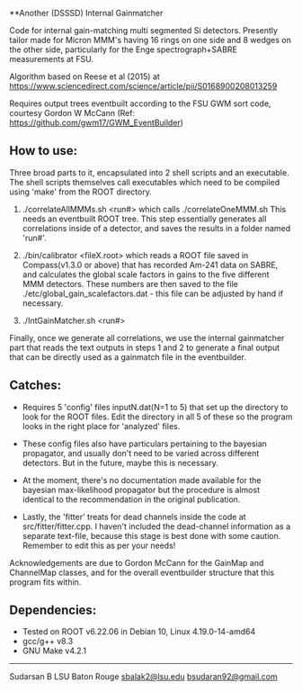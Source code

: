 **Another (DSSSD) Internal Gainmatcher 

Code for internal gain-matching multi segmented Si detectors. Presently tailor made for Micron MMM's having 16 rings on one side and 8 wedges on the other side, particularly for the Enge spectrograph+SABRE measurements at FSU.

Algorithm based on Reese et al (2015) at 
https://www.sciencedirect.com/science/article/pii/S0168900208013259

Requires output trees eventbuilt according to the FSU GWM sort code, courtesy Gordon W McCann 
(Ref: https://github.com/gwm17/GWM_EventBuilder)


How to use:
-----------

Three broad parts to it, encapsulated into 2 shell scripts and an executable. The shell scripts themselves call executables which need to be compiled using 'make' from the ROOT directory.


1) ./correlateAllMMMs.sh <run#> which calls ./correlateOneMMM.sh
This needs an eventbuilt ROOT tree. This step essentially generates all correlations inside of a detector, and saves the results in a folder named 'run#'.

2) ./bin/calibrator <fileX.root> which reads a ROOT file saved in Compass(v1.3.0 or above) that has recorded Am-241 data on SABRE, and calculates the global scale factors in gains to the five different MMM detectors. These numbers are then saved to the file ./etc/global_gain_scalefactors.dat - this file can be adjusted by hand if necessary.

3) ./IntGainMatcher.sh <run#>

Finally, once we generate all correlations, we use the internal gainmatcher part that reads the text outputs in steps 1 and 2 to generate a final output that can be directly used as a gainmatch file in the eventbuilder. 


Catches:
--------

* Requires 5 'config' files inputN.dat(N=1 to 5) that set up the directory to look for the ROOT files. Edit the directory in all 5 of these so the program looks in the right place for 'analyzed' files. 
	
* These config files also have particulars pertaining to the bayesian propagator, and usually don't need to be varied across different detectors. But in the future, maybe this is necessary.
	
* At the moment, there's no documentation made available for the bayesian max-likelihood propagator but the procedure is almost identical to the recommendation in the original publication. 
	
* Lastly, the 'fitter' treats for dead channels inside the code at src/fitter/fitter.cpp. I haven't included the dead-channel information as a separate text-file, because this stage is best done with some caution. Remember to edit this as per your needs! 

Acknowledgements are due to Gordon McCann for the GainMap and ChannelMap classes, and for the overall eventbuilder structure that this program fits within.

Dependencies:
------------- 
*	Tested on ROOT v6.22.06 in Debian 10, Linux 4.19.0-14-amd64
*	gcc/g++ v8.3
*	GNU Make v4.2.1


----
Sudarsan B
LSU Baton Rouge
sbalak2@lsu.edu
bsudaran92@gmail.com
